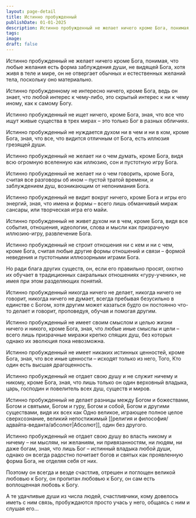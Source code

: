 ```yaml
---
layout: page-detail
title: Истинно пробужденный
publishDate: 01-01-2025
description: Истинно пробужденный не желает ничего кроме Бога, понимая, что любые желания есть форма заблуждения души, не видящей Бога, хотя живя в теле и мире, он не отвергает обычных и естественных желаний тела, поскольку оно материально.
tags:
image:
draft: false
---
```

Истинно пробужденный не желает ничего кроме Бога, понимая, что любые желания есть форма заблуждения души, не видящей Бога, хотя живя в теле и мире, он не отвергает обычных и естественных желаний тела, поскольку оно материально.

Истинно пробужденному не интересно ничего, кроме Бога, ведь он знает, что любой интерес к чему-либо, это скрытый интерес к ни к чему иному, как к самому Богу.

Истинно пробужденный не ищет ничего, кроме Бога, зная, что все что ищут живые существа в трех мирах – это только Бог в разных обличиях.

Истинно пробужденный не нуждается духом ни в чем и ни в ком, кроме Бога, зная, что все, что видится отличным от Бога, есть иллюзия грезящей души.

Истинно пробужденный не желает ни о чем думать, кроме Бога, видя всю огромную вселенную как иллюзию, сон и пустотную игру Бога.

Истинно пробужденный не желает ни о чем говорить, кроме Бога, считая все разговоры об ином – пустой тратой времени, и заблуждением душ, возникающим от непонимания Бога.

Истинно пробужденный не видит вокруг ничего, кроме Бога и игры его энергий, зная, что имена и формы – всего лишь обманчивый мираж сансары, или творческая игра его майи.

Истинно пробужденный не живет духом ни в чем, кроме Бога, видя все события, отношения, идеологии, слова и мысли как призрачную иллюзию-игру, развлечение Бога.

Истинно пробужденный не строит отношения ни с кем и ни с чем, кроме Бога, считая любые другие формы отношений и связи – формой неведения и пустотными иллюзорными играми Бога.

Но ради блага других существ, он, если его правильно просят, охотно их обучает в традиционных сакральных отношениях «гуру-ученик», не имея при этом разделяющих понятий.

Истинно пробужденный никогда ничего не делает, никогда ничего не говорит, никогда ничего не думает, всегда пребывая безусильно в единстве с Богом, хотя другим может казаться будто он постоянно что-то делает и говорит, проповедуя, обучая и помогая другим.

Истинно пробужденный не имеет своим смыслом и целью жизни ничего и никого, кроме Бога, зная, что любые иные смыслы и цели – всего лишь призрачные миражи крепко спящих душ, без которых однако их эволюция пока невозможна.

Истинно пробужденный не имеет никаких истинных ценностей, кроме Бога, зная, что все иные ценности – исходят только из него, Того, Кто один есть высшая драгоценность.

Истинно пробужденный не отдает свою душу и не служит ничему и никому, кроме Бога, зная, что лишь только он один верховный владыка, царь, господин и повелитель всех душ, существ и миров.

Истинно пробужденный не делает разницы между Богом и божествами, Богом и святыми, Богом и гуру, Богом и собой, Богом и другими существами, видя их всех как Одно великое, играющее полное целое сверхсознание, великий непостижимый [[религия и философия/адвайта-веданта/абсолют|Абсолют]], один без другого.

Истинно пробужденный не отдает свою душу во власть никому и ничему – ни мыслям, ни желаниям, ни привязанностям, ни людям, ни даже богам, зная, что лишь Бог – истинный владыка любой души, однако он всегда радостно почитает богов и святых как проявленную форма Бога, не отделяя себя от них.

Поэтому он всегда и везде счастлив, отрешен и поглощен великой любовью к Богу, он пропитан любовью к Богу, он сам есть воплощенная любовь к Богу.

А те удачливые души из числа людей, счастливчики, кому довелось иметь с ним связь, пробуждаются просто учась у него, общаясь с ним и слушая его...
  
  
